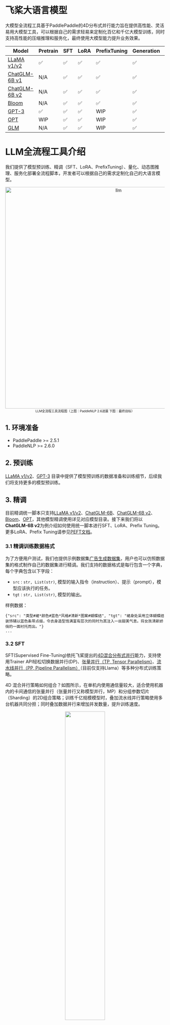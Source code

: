 # 飞桨大语言模型
大模型全流程工具基于PaddlePaddle的4D分布式并行能力旨在提供高性能、灵活易用大模型工具，可以根据自己的需求轻易来定制化百亿和千亿大模型训练，同时支持高性能的压缩推理和服务化，最终使用大模型能力提升业务效果。

| Model | Pretrain | SFT | LoRA | PrefixTuning | Generation | Quantization |
| --- | --- | --- | --- | --- | --- | --- |
| [LLaMA v1/v2](./llama) | ✅  | ✅ | ✅ | ✅ | ✅ | ✅  |
| [ChatGLM-6B v1](./chatglm) |  N/A |  ✅  |  ✅  |  ✅  |  ✅  |  ✅  |
| [ChatGLM-6B v2](./chatglm_v2) |  N/A |  ✅  |  ✅  |  ✅  |  ✅  |  ✅  |
| [Bloom](./bloom) | N/A | ✅ | ✅ | ✅ | ✅ | ✅ |
| [GPT-3](./gpt-3) |   ✅  |  ✅  |  ✅  |  WIP  | ✅    | WIP |
| [OPT](./opt) | WIP | ✅ | ✅ | WIP|  ✅ | WIP |
| [GLM](./glm) |N/A | ✅ | ✅ | WIP|  ✅ | WIP |


# LLM全流程工具介绍
我们提供了模型预训练、精调（SFT、LoRA、PrefixTuning）、量化、动态图推理、服务化部署全流程脚本，开发者可以根据自己的需求定制化自己的大语言模型。

<div align="center">
    <img width="700" alt="llm" src="https://github.com/PaddlePaddle/PaddleNLP/assets/63761690/1a65c4e2-885a-4948-a139-f9ff4e649457">
</div>

<div align="center">
    <font size ="1">
    LLM全流程工具流程图（上图：PaddleNLP 2.6进展 下图：最终目标）
     </font>
</div>

## 1. 环境准备

- PaddlePaddle >= 2.5.1
- PaddleNLP >= 2.6.0

## 2. 预训练
[LLaMA v1/v2](./llama)、[GPT-3](./gpt-3) 目录中提供了模型预训练的数据准备和训练细节，后续我们将支持更多的模型预训练。

## 3. 精调
目前精调统一脚本只支持[LLaMA v1/v2](./llama)、[ChatGLM-6B](./chatglm)、[ChatGLM-6B v2](./chatglm_v2)、[Bloom](./bloom)、[OPT](./opt)，其他模型精调使用详见对应模型目录。接下来我们将以**ChatGLM-6B v2**为例介绍如何使用统一脚本进行SFT、LoRA、Prefix Tuning。更多LoRA、Prefix Tuning请参见[PEFT文档](https://github.com/PaddlePaddle/PaddleNLP/blob/develop/docs/peft.md)。

### 3.1 精调训练数据格式

为了方便用户测试，我们也提供示例数据集[广告生成数据集](https://bj.bcebos.com/paddlenlp/datasets/examples/AdvertiseGen.tar.gz)，用户也可以仿照数据集的格式制作自己的数据集进行精调。我们支持的数据格式是每行包含一个字典，每个字典包含以下字段：

- `src` : `str, List(str)`, 模型的输入指令（instruction）、提示（prompt），模型应该执行的任务。
- `tgt` : `str, List(str)`, 模型的输出。

样例数据：
```
{"src": "类型#裙*颜色#蓝色*风格#清新*图案#蝴蝶结", "tgt": "裙身处采用立体蝴蝶结装饰辅以蓝色条带点缀，令衣身造型饱满富有层次的同时为其注入一丝甜美气息。将女孩清新娇俏的一面衬托而出。"}
...
```

### 3.2 SFT
SFT(Supervised Fine-Tuning)依托飞桨提出的[4D混合分布式并行](https://ai.baidu.com/forum/topic/show/987996)能力，支持使用Trainer API轻松切换数据并行(DP)、[张量并行（TP, Tensor Parallelism）](https://arxiv.org/abs/1909.08053)、[流水线并行（PP, Pipeline Parallelism）](https://arxiv.org/abs/1811.06965)（目前仅支持Llama）等多种分布式训练策略。

4D 混合并行策略如何组合？如图所示，在单机内使用通信量较大，适合使用机器内的卡间通信的张量并行（张量并行又称模型并行，MP）和分组参数切片（Sharding）的2D组合策略；训练千亿规模模型时，叠加流水线并行策略使用多台机器共同分担；同时叠加数据并行来增加并发数量，提升训练速度。
<div align="center">
    <img src="https://ai.bdstatic.com/file/63F5EBB1E188457ABAFD311CFC1D8658" width=50% height=50%>
</div>


```
# 张量并行分布式训练（常用）
python -u  -m paddle.distributed.launch --gpus "0,1,2,3" finetune_generation.py ./chatglm_v2/sft_argument.json

# 张量并行&流水线并行分布式训练（目前仅支持Llama）
python -u  -m paddle.distributed.launch --gpus "0,1,2,3" finetune_generation.py ./llama/sft_pp_argument.json
```

### 3.3 LoRA

Transformer模型中包含许多Linear层需要进行密集的矩阵乘法计算，而这些通常具有全秩(full rank)。[LoRA](https://arxiv.org/abs/2106.09685)提出冻结预训练的权重矩阵, 通过引入两个低 rank 矩阵 $AB$(图中橙色的两个矩阵) 来近似权重的更新过程 $W_0+\Delta W=W_0+B A$ , 其中 $B \in \mathbb{R}^{d \times r}, A \in \mathbb{R}^{r \times k}$，实验表面将输入表达随机投影到较小的子空间模型仍然可以有效地学习下游任务还可以节约大量的计算显存需求。


<div align="center">
<img src=https://github.com/PaddlePaddle/PaddleNLP/assets/37530985/63d56558-247a-4a8d-a6ca-121c820f7534 width=50% height=50% />
</div>


PaddleNLP LoRA API支持数据并行、张量并行等多种分布式训练策略，可以通过控制`tensor_parallel_degree` 调整并行训练策略。LoRA策略默认应用在所有Linear层，可拓展至**单机LoRA微调千亿模型**。


```
# 单卡训练
python  finetune_generation.py ./chatglm_v2/lora_argument.json

# 张量并行分布式训练
# 将lora_argument.json中tensor_parallel_degree修改为2
python  -u  -m paddle.distributed.launch --gpus "0,1"  finetune_generation.py ./chatglm_v2/lora_argument.json
```


### 3.4 Prefix Tuning

[Prefix Tuning](https://arxiv.org/abs/2101.00190)受提示学习（Prompt learning）的影响，加入的一部分 prefix embedding 作为连续型提示进行训练。prefix embedding是由专门的 prefix encoder 网络生成的数个张量，会以 past_key_value的方式被插入到语言模型每一层的 hidden_state之前。

<div align="center">
<img src=https://github.com/PaddlePaddle/PaddleNLP/assets/37530985/8baf6943-4540-4c02-8540-35f977acc077 width=40% height=40% />
</div>

PaddleNLP Prefix Tuning API支持数据并行、张量并行等多种分布式训练策略，可以通过控制`tensor_parallel_degree` 调整并行训练策略。
```
# 单卡训练
python  finetune_generation.py ./chatglm_v2/pt_argument.json

# 张量并行分布式训练
# 将pt_argument.json中tensor_parallel_degree修改为2
python  -u  -m paddle.distributed.launch --gpus "0,1"  finetune_generation.py ./chatglm_v2/pt_argument.json
```
### 3.5 精调参数介绍

**模型参数(ModelArgument)：**

- `model_name_or_path`: 预训练模型名称或者本地的模型路径，用于热启模型和分词器，默认为None。
- `lora`: 是否开启LoRA微调策略，默认为False。
- `lora_path`: LoRA参数和配置路径，对LoRA参数进行初始化，默认为None。
- `lora_rank`: LoRA算法中rank（秩）的值，默认为8。
- `prefix_tuning`: 是否使用Prefix Tuning策略，默认为False。
- `num_prefix_tokens`: Prefix Tuning策略中Prefix Token数量，默认为128。

**数据参数(DataArgument)：**
- `dataset_name_or_path`: 本地数据集目录或内置数据集名称，默认为None。
- `task_name`: 用于选择内置数据集中的具体任务，默认为None。
- `src_length`: 模型输入上下文最大长度，默认为1024。
- `tgt_length`:模型生成文本最大长度，默认为1024。
- `eval_with_do_generation`: 在模型效果评估的时候是否调用model.generate,默认为False。设置为True时，指标为ppl, accuracy；设置为False时，指标为BLEU4/Rouge，建议将`metric_for_best_model`设为bleu4。
- `save_generation_output`: 当`eval_with_do_generation`设为True，是否将生成结果保存在`generated_output.json`文件中，默认为False。
- `intokens`:是否使用InToken数据流（减少Padding冗余计算，大幅提升有效Token计算效率），默认为False。当`eval_with_do_generation`设为True,评估过程不支持InToken数据流。
- `intokens_max_length`: InToken数据流模型训练最大长度，默认为2048。

**生成参数(GenerateArgument):**

注：以下参数仅在`eval_with_do_generation`为True，调用model.generate()时生效。

- `top_k`: “采样”策略中为 top-k 过滤保留的最高概率标记的数量。默认为1，等价于贪心策略。
- `top_p`:“采样”策略中 top-p 过滤的累积概率。默认为1.0，表示不起作用。

**训练参数(TrainingArguments)：**

以下仅介绍TrainingArguments部分常用参数，详情请参见[TrainingArguments文档](https://paddlenlp.readthedocs.io/zh/latest/trainer.html)。

- `output_dir`: 用于保存相关的文件目录，主要包括模型相关文件、训练过程中的checkpoint、分词器相关文件、评估的结果文件，默认为None。
- `per_device_train_batch_size`: 训练集训练过程批处理大小，对应 micro batch size，默认为8。该参数需要根据具体的数据集来设定，该参数越大，占用显存越高，训练代价越大；反之，占用显存越小，训练速度越快。
- `gradient_accumulation_steps`:梯度累积步数，顾名思义，就是将多次计算得到的梯度值进行累加，然后一次性进行参数更新，默认为1。等效于将原有训练batch size*gradient_accumulation_steps。
- `per_device_eval_batch_size`: 验证集批处理大小，对应 micro batch size，默认为8。该参数越大，占用显存越高；该参数越小，占用显存越低。
- `eval_accumulation_steps`:在将结果移动到CPU之前，累积输出张量的预测步骤数。如果如果未设置，则在移动到CPU之前，整个预测都会在GPU上累积（速度更快需要更多的显存），默认为None。
- `num_train_epochs`:模型训练的轮次，默认为3。
- `learning_rate`:优化器的初始学习率，默认为 5e-05。
- `warmup_steps`: warmup的步数，默认为0。当warmup_steps>0时，会覆盖warmup_ratio的设置。
- `logging_steps`: 日志打印的频率，仅当logging_strategy=="step"生效，默认为 500。如果希望看到较快的日志反馈或者即时的训练的速度，可以减小logging_steps。
- `evaluation_strategy`: 评估策略，默认为no。"no"：训练期间不进行评估；"steps"：在每eval_steps结束进行；"epoch"：在每个 epoch 结束时进行。
- `save_strategy`: 保存策略，默认为no。"no"：训练期间不进行评估；"steps"：在每eval_steps结束进行；"epoch"：在每个 epoch 结束时进行。
- `fp16`: 是否需要开启FP16训练，开启FP16训练可以加速训练，默认为False。
- `bf16`: 是否需要开启BF16训练，开启BF16训练可以加速训练，默认为False。
- `fp16_opt_level`: 可设置O1或者O2，在 O1 级别下，在白名单中的算子将使用 float16/bfloat16 计算，在黑名单中的算子将使用 float32 计算。在 O2 级别下，模型的参数被转换为 float16/bfloat16， 如果算子的浮点型输入全是 float16/bfloat16，算子才会采用 float16/bfloat16 计算，若任意浮点型输入是 float32 类型，算子将采用 float32 计算。默认为O1。
- `do_train`: 是否打开训练，默认为False。
- `do_eval`: 是否打开评估，默认为False。
- `disable_tqdm`: 是否关掉tqdm的进度条，默认为False。如果需要预估整体的训练时长，可以打开该配置，实时观察训练进度。
- `load_best_model_at_end`: 训练结束后是否加载最优模型，通常与`metric_for_best_model`配合使用,默认为False。
- `metric_for_best_model`: 最优模型指标，如"accuarcy"等，用于比较模型好坏，默认为None。
- `recompute`: 重计算，暂支持full策略。开启后可降低显存以达到增大batch size的目的，默认为False。
- `save_total_limit`: 保留checkpoint的个数，老的checkpoint会被删除，默认为None。
- `tensor_parallel_degree`: 此参数tensor_parallel_degree表示将一层transformer结构的份数，该方法对通信开销较大, 建议 tensor_parallel_degree<=8, 尽量使用机器内部通信。默认为-1，表示不启用张量并行。
- `pipeline_parallel_degree`: 表示划分流水线的大小.(假设该参数为4, 模型12层, 则每一个pp stage 包含3层模型) 默认值-1, 表示不启用流水线并行。


### 3.6 张量并行参数合并
我们使用张量并行(TP，Tensor Parallelism)训练过程中，为了节省TP参数合并时间往往在中间checkpoint将参数存储为多个TP参数分片，可以使用提供的分片合并参数脚本进行参数合并。

```
python merge_tp_params.py  \
    --model_name_or_path ./checkpoints/chatglm_v2_sft_ckpts/checkpoint-7163 \
    --merge_model_path ./checkpoints/chatglm_v2_sft_ckpts/checkpoint_merge \
    --dtype "float16" \
    --with_tokenizer
```

**参数：**
- `model_name_or_path`: 必须，预训练模型名称或者本地的模型路径，用于热启模型和分词器，默认为None。
- `merge_model_path`: 必须，合并参数后保存路径，默认为None。
- `dtype`: 必须，模型参数dtype，默认为None。
- `with_tokenizer`: 是否同时保存分词器，默认为False。
- `device`: 运行环境，默认为gpu。

### 3.7 LoRA参数合并
为了后续的**压缩**和**静态图推理**方便，我们提供LoRA参数合并脚本，可以将LoRA参数合并到主干模型并保存相应的权重。
```
python merge_lora_params.py \
    --model_name_or_path THUDM/chatglm2-6b \
    --lora_path ./checkpoints/chatglm_v2_lora_ckpts
```
**参数：**
- `model_name_or_path`: 必须，预训练模型名称或者本地的模型路径，用于热启模型和分词器，默认为None。
- `lora_path`: LoRA参数和配置路径，对LoRA参数进行初始化，默认为None。
- `merge_model_path`: 必须，合并参数后保存路径，默认为None。
- `device`: 运行环境，默认为gpu。

## 4. 动态图推理

```
python predict_generation.py \
    --model_name_or_path THUDM/chatglm2-6b \
    --batch_size 1 \
    --data_file ./data/dev.json \
    --dtype "float16"

# 加载LoRA参数
python predict_generation.py \
    --model_name_or_path THUDM/chatglm2-6b \
    --batch_size 1 \
    --data_file ./data/dev.json \
    --lora_path ./checkpoints/chatglm_v2_lora_ckpts

# 加载Prefix Tuning参数
python predict_generation.py \
    --model_name_or_path THUDM/chatglm2-6b \
    --batch_size 1 \
    --data_file ./data/dev.json \
    --prefix_path ./checkpoints/chatglm_v2_pt_ckpts
```

**参数：**
- `model_name_or_path`: 必须，预训练模型名称或者本地的模型路径，用于热启模型和分词器，默认为None。
- `batch_size`: 批处理大小，默认为8。该参数越大，占用显存越高；该参数越小，占用显存越低。
- `src_length`: 模型输入上下文最大长度，默认为1024。
- `tgt_length`:模型生成文本最大长度，默认为1024。
- `lora_path`: LoRA参数和配置路径，对LoRA参数进行初始化，默认为None。
- `prefix_path`: Prefix Tuning参数和配置路径，对Prefix Tuning参数进行初始化，默认为None。
- `top_k`: “采样”策略中为 top-k 过滤保留的最高概率标记的数量。默认为1，等价于贪心策略。
- `top_p`:“采样”策略中 top-p 过滤的累积概率。默认为1.0，表示不起作用。
- `temperature`:“采样”策略中会对输出logit除以temperature。默认为1.0，表示不起作用。
- `data_file`:必须，待推理json文件，默认为None。
- `output_file`:保存推理结果文件名，默认为output.json。
- `device`: 运行环境，默认为gpu。
- `dtype`: 模型参数dtype，默认为None。如果没有传入`lora_path`、`prefix_path`则必须传入
- `gpt`: 是否使用GPTForCausalLM模型，默认为False。
- `ernie`: 是否使用Ernie35ForCausalLM模型，默认为False。

## 5. 服务化部署

### 5.1 环境准备

- python >= 3.8
- gradio
- flask

### 5.2 Flask & Gradio UI服务化部署

我们提供了一套简单易用的UI服务化部署脚本:


```
python -m paddle.distributed.launch --gpus "0,1,2,3,4,5,6,7" flask_server.py \
    --model_name_or_path THUDM/chatglm2-6b \
    --port 8010 \
    --flask_port 8011 \
    --src_length 1024 \
    --dtype "float16"
```

**参数：**
其他参数请参见动态图推理中参数。
- `port`: Gradio UI 服务端口号，默认8011。
- `flask_port`: Flask服务端口号，默认8010。

## 6. 量化

**注**：量化后模型暂不支持推理，相关开源工作正在进行中，敬请期待。
量化算法可以将模型输入和模型权重用更低比特数值表示，能够有效减少内存占用和计算开销。下面我们提供PTQ、GPTQ两种量化算法结合**PaddleSlim自研策略**进行量化，更多技术细节详见[量化策略详细教程](https://github.com/PaddlePaddle/PaddleSlim/blob/develop/docs/zh_cn/tutorials/quant/advanced_quantization.md)

### 6.1 环境安装
- PaddleSlim develop版本
- PaddlePaddle develop版本

### 6.2 数据准备

量化中默认使用训练集作为校正（Calibartion）数据集，开发集作为评估数据集。如果希望使用其他数据作为校正数据集，则在数据目录下新增`quant.json`文件，文件格式请参照精调训练数据格式。

### 6.3 PTQ量化

```
python  finetune_generation.py ./chatglm_v2/ptq_argument.json
```

### 6.4 GPTQ量化

```
python  finetune_generation.py ./chatglm_v2/gptq_argument.json
```

### 6.5 量化参数介绍

**生成参数(QuantArgument):**
- `quant_type`: PTQ,QAT量化类型，默认为A8W8。支持A8W8,WINT4，WINT8：A8W8指对激活（输入）进行INT8量化，对模型权重进行INT8量化；WINT4指仅对模型权重进行INT4量化，后续使用WeightOnly进行推理；WINT8指仅对模型权重进行INT8量化，后续使用WeightOnly进行推理。
- `do_ptq`: 是否进行PTQ量化，默认为False。
- `ptq_step`: PTQ量化步数，也即模型前向次数，默认为32。
- `shift`: 是否在PTQ量化前进行[Shift策略](https://arxiv.org/abs/2304.09145)，默认为False。使用Shift策略需要设`do_ptq`为True。
- `shift_all_linear`: 是否对模型中所有Linear层应用Shift，如果为True，将会对非LayerNorm-Linear组合的Linear进行Shift，并且添加两个op，默认为False
- `shift_sampler`: Shift策略使用的sampler，默认为none。可选none，ema：none指直接利用MinMax计算Shift中的零点；ema指使用指数平均计算Shift中零点。
- `shift_step`: Shift采样步数，也即模型前向次数，默认为32。
- `smooth`: 是否在PTQ量化前进行[SmoothQuant策略](https://arxiv.org/abs/2211.10438)，默认为False。使用Smooth策略需要设`do_ptq`为True。
- `smooth_all_linears`: 是否对模型中所有Linear层应用Smooth，如果为True，将会对非LayerNorm-Linear组合的Linear进行Smooth，并且添加两个op，默认为False
- `smooth_sampler`: Smooth策略使用的sampler，默认为none，可选none，multi_step。multi_step会保存多轮前向结果进行计算，需要更大的显存。
- `smooth_step`: Smooth采样步数，也即模型前向次数，默认为32。
- `smooth_piecewise_search`: Smooth是否进行分段搜索,默认为False。分段搜索根据数值大小将激活分成K段，对于每一段进行alhpa和scale的搜索。
- `smooth_k_piece`: 使用分段搜索功能时分段数量，默认为3。根据经验建议10B模型设置为3，100B模型设置为6。
- `smooth_search_piece`: 使用分段搜索功能时，是否搜索分段数量，默认为False。设为True时，`smooth_k_piece`建议设为6，搜索分段数量耗时较长，如需加速Smooth过程建议关闭。
- `do_gptq`: 是否进行GPTQ量化，GPTQ对模型进行WINT4量化，相比于普通PTQ量化精度更高，量化时间较长。默认为False。
- `gptq_step`: GPTQ量化步数，也即模型前向次数，默认为8。

**其他参数:**

- `per_device_train_batch_size`: 量化前向批大小，默认为8。量化过程只有模型前向，相比于普通训练需要显存较少。

其他参数详见精调参数介绍。

## 7. 静态图推理

Coming soon.
